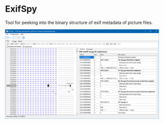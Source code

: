 # ExifSpy
Tool for peeking into the binary structure of exif metadata of picture files.

![Screenshot](screenshots/exifspy_v0.2.0.png)
